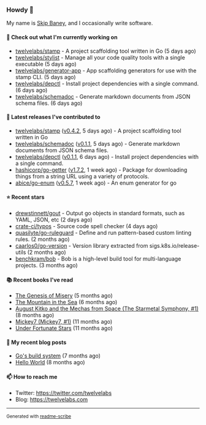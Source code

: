 ### Howdy 👋

My name is [Skip Baney](https://twelvelabs.com), and I occasionally write software.

#### 👷 Check out what I'm currently working on

- [twelvelabs/stamp](https://github.com/twelvelabs/stamp) - A project scaffolding tool written in Go (5 days ago)
- [twelvelabs/stylist](https://github.com/twelvelabs/stylist) - Manage all your code quality tools with a single executable (5 days ago)
- [twelvelabs/generator-app](https://github.com/twelvelabs/generator-app) - App scaffolding generators for use with the stamp CLI. (5 days ago)
- [twelvelabs/depctl](https://github.com/twelvelabs/depctl) - Install project dependencies with a single command. (6 days ago)
- [twelvelabs/schemadoc](https://github.com/twelvelabs/schemadoc) - Generate markdown documents from JSON schema files. (6 days ago)

#### 🔭 Latest releases I've contributed to

- [twelvelabs/stamp](https://github.com/twelvelabs/stamp) ([v0.4.2](https://github.com/twelvelabs/stamp/releases/tag/v0.4.2), 5 days ago) - A project scaffolding tool written in Go
- [twelvelabs/schemadoc](https://github.com/twelvelabs/schemadoc) ([v0.1.1](https://github.com/twelvelabs/schemadoc/releases/tag/v0.1.1), 5 days ago) - Generate markdown documents from JSON schema files.
- [twelvelabs/depctl](https://github.com/twelvelabs/depctl) ([v0.1.1](https://github.com/twelvelabs/depctl/releases/tag/v0.1.1), 6 days ago) - Install project dependencies with a single command.
- [hashicorp/go-getter](https://github.com/hashicorp/go-getter) ([v1.7.2](https://github.com/hashicorp/go-getter/releases/tag/v1.7.2), 1 week ago) - Package for downloading things from a string URL using a variety of protocols.
- [abice/go-enum](https://github.com/abice/go-enum) ([v0.5.7](https://github.com/abice/go-enum/releases/tag/v0.5.7), 1 week ago) - An enum generator for go

#### ⭐ Recent stars

- [drewstinnett/gout](https://github.com/drewstinnett/gout) - Output go objects in standard formats, such as YAML, JSON, etc (2 days ago)
- [crate-ci/typos](https://github.com/crate-ci/typos) - Source code spell checker (4 days ago)
- [quasilyte/go-ruleguard](https://github.com/quasilyte/go-ruleguard) - Define and run pattern-based custom linting rules. (2 months ago)
- [caarlos0/go-version](https://github.com/caarlos0/go-version) - Version library extracted from sigs.k8s.io/release-utils (2 months ago)
- [benchkram/bob](https://github.com/benchkram/bob) - Bob is a high-level build tool for multi-language projects. (3 months ago)

#### 📚 Recent books I've read

- [The Genesis of Misery](https://www.goodreads.com/review/show/4961676783?utm_medium=api&amp;utm_source=rss) (5 months ago)
- [The Mountain in the Sea](https://www.goodreads.com/review/show/5027288300?utm_medium=api&amp;utm_source=rss) (6 months ago)
- [August Kitko and the Mechas from Space (The Starmetal Symphony, #1)](https://www.goodreads.com/review/show/5100246985?utm_medium=api&amp;utm_source=rss) (8 months ago)
- [Mickey7 (Mickey7, #1)](https://www.goodreads.com/review/show/4962790910?utm_medium=api&amp;utm_source=rss) (11 months ago)
- [Under Fortunate Stars](https://www.goodreads.com/review/show/4813809207?utm_medium=api&amp;utm_source=rss) (11 months ago)

#### 📜 My recent blog posts

- [Go&#39;s build system](https://twelvelabs.com/2023/01/02/go-build-system/) (7 months ago)
- [Hello World](https://twelvelabs.com/2022/11/20/hello-world/) (8 months ago)

#### 📫 How to reach me

- Twitter: <https://twitter.com/twelvelabs>
- Blog: <https://twelvelabs.com>

---

<sup>Generated with [readme-scribe](https://github.com/muesli/readme-scribe)</sup>
